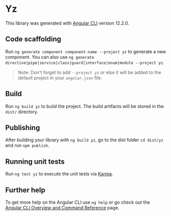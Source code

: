 # Yz

This library was generated with [Angular CLI](https://github.com/angular/angular-cli) version 12.2.0.

## Code scaffolding

Run `ng generate component component-name --project yz` to generate a new component. You can also use `ng generate directive|pipe|service|class|guard|interface|enum|module --project yz`.
> Note: Don't forget to add `--project yz` or else it will be added to the default project in your `angular.json` file. 

## Build

Run `ng build yz` to build the project. The build artifacts will be stored in the `dist/` directory.

## Publishing

After building your library with `ng build yz`, go to the dist folder `cd dist/yz` and run `npm publish`.

## Running unit tests

Run `ng test yz` to execute the unit tests via [Karma](https://karma-runner.github.io).

## Further help

To get more help on the Angular CLI use `ng help` or go check out the [Angular CLI Overview and Command Reference](https://angular.io/cli) page.
